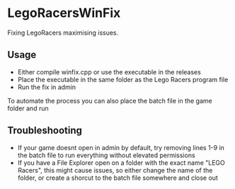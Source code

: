 # LegoRacersWinFix

Fixing LegoRacers maximising issues.

## Usage
- Either compile winfix.cpp or use the executable in the releases
- Place the executable in the same folder as the Lego Racers program file
- Run the fix in admin

To automate the process you can also place the batch file in the game folder and run

## Troubleshooting
- If your game doesnt open in admin by default, try removing lines 1-9 in the batch file to run everything without elevated permissions
- If you have a File Explorer open on a folder with the exact name "LEGO Racers", this might cause issues, so either change the name of the folder, or create a shorcut to the batch file somewhere and close out
